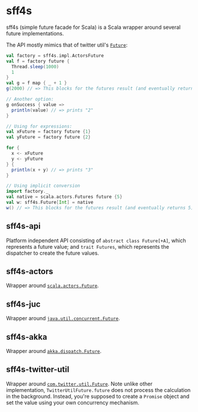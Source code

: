 sff4s
=====

sff4s (simple future facade for Scala) is a Scala wrapper around several future implementations.

The API mostly mimics that of twitter util's [`Future`][1]:

```scala
val factory = sff4s.impl.ActorsFuture
val f = factory future {
  Thread.sleep(1000)
  1
}
val g = f map { _ + 1 }
g(2000) // => This blocks for the futures result (and eventually returns 2)

// Another option:
g onSuccess { value =>
  println(value) // => prints "2"
}

// Using for expressions:
val xFuture = factory future {1}
val yFuture = factory future {2}

for {
  x <- xFuture
  y <- yFuture
} {
  println(x + y) // => prints "3"
}

// Using implicit conversion
import factory._
val native = scala.actors.Futures future {5}
val w: sff4s.Future[Int] = native
w() // => This blocks for the futures result (and eventually returns 5)
```

sff4s-api
---------
Platform independent API consisting of `abstract class Future[+A]`, which represents a future value; and `trait Futures`, which represents the dispatcher to create the future values.

sff4s-actors
------------
Wrapper around [`scala.actors.Future`][2].

sff4s-juc
---------
Wrapper around [`java.util.concurrent.Future`][3].

sff4s-akka
----------
Wrapper around [`akka.dispatch.Future`][4].

sff4s-twitter-util
------------------
Wrapper around [`com.twitter.util.Future`][5]. Note unlike other implementation, `TwitterUtilFuture.future` does not process the calculation in the background. Instead, you're supposed to create a `Promise` object and set the value using your own concurrency mechanism.

  [1]: https://github.com/twitter/util/blob/master/util-core/src/main/scala/com/twitter/util/Future.scala
  [2]: http://www.scala-lang.org/api/current/scala/actors/Future.html
  [3]: http://download.oracle.com/javase/6/docs/api/java/util/concurrent/Future.html
  [4]: http://akka.io/api/akka/1.1/akka/dispatch/Future.html
  [5]: http://twitter.github.com/util/util-core/target/site/doc/main/api/com/twitter/util/Future.html
  